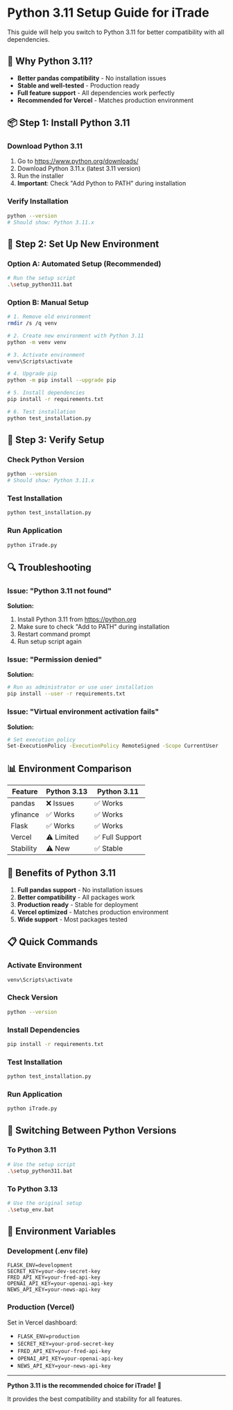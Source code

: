 # Python 3.11 Setup Guide for iTrade

This guide will help you switch to Python 3.11 for better compatibility with all dependencies.

## 🐍 Why Python 3.11?

- **Better pandas compatibility** - No installation issues
- **Stable and well-tested** - Production ready
- **Full feature support** - All dependencies work perfectly
- **Recommended for Vercel** - Matches production environment

## 📦 Step 1: Install Python 3.11

### **Download Python 3.11**
1. Go to https://www.python.org/downloads/
2. Download Python 3.11.x (latest 3.11 version)
3. Run the installer
4. **Important**: Check "Add Python to PATH" during installation

### **Verify Installation**
```bash
python --version
# Should show: Python 3.11.x
```

## 🔧 Step 2: Set Up New Environment

### **Option A: Automated Setup (Recommended)**
```bash
# Run the setup script
.\setup_python311.bat
```

### **Option B: Manual Setup**
```bash
# 1. Remove old environment
rmdir /s /q venv

# 2. Create new environment with Python 3.11
python -m venv venv

# 3. Activate environment
venv\Scripts\activate

# 4. Upgrade pip
python -m pip install --upgrade pip

# 5. Install dependencies
pip install -r requirements.txt

# 6. Test installation
python test_installation.py
```

## 🚀 Step 3: Verify Setup

### **Check Python Version**
```bash
python --version
# Should show: Python 3.11.x
```

### **Test Installation**
```bash
python test_installation.py
```

### **Run Application**
```bash
python iTrade.py
```

## 🔍 Troubleshooting

### **Issue: "Python 3.11 not found"**
**Solution:**
1. Install Python 3.11 from https://python.org
2. Make sure to check "Add to PATH" during installation
3. Restart command prompt
4. Run setup script again

### **Issue: "Permission denied"**
**Solution:**
```bash
# Run as administrator or use user installation
pip install --user -r requirements.txt
```

### **Issue: "Virtual environment activation fails"**
**Solution:**
```bash
# Set execution policy
Set-ExecutionPolicy -ExecutionPolicy RemoteSigned -Scope CurrentUser
```

## 📊 Environment Comparison

| Feature | Python 3.13 | Python 3.11 |
|---------|-------------|-------------|
| pandas | ❌ Issues | ✅ Works |
| yfinance | ✅ Works | ✅ Works |
| Flask | ✅ Works | ✅ Works |
| Vercel | ⚠️ Limited | ✅ Full Support |
| Stability | ⚠️ New | ✅ Stable |

## 🎯 Benefits of Python 3.11

1. **Full pandas support** - No installation issues
2. **Better compatibility** - All packages work
3. **Production ready** - Stable for deployment
4. **Vercel optimized** - Matches production environment
5. **Wide support** - Most packages tested

## 📋 Quick Commands

### **Activate Environment**
```bash
venv\Scripts\activate
```

### **Check Version**
```bash
python --version
```

### **Install Dependencies**
```bash
pip install -r requirements.txt
```

### **Test Installation**
```bash
python test_installation.py
```

### **Run Application**
```bash
python iTrade.py
```

## 🔄 Switching Between Python Versions

### **To Python 3.11**
```bash
# Use the setup script
.\setup_python311.bat
```

### **To Python 3.13**
```bash
# Use the original setup
.\setup_env.bat
```

## 📝 Environment Variables

### **Development (.env file)**
```env
FLASK_ENV=development
SECRET_KEY=your-dev-secret-key
FRED_API_KEY=your-fred-api-key
OPENAI_API_KEY=your-openai-api-key
NEWS_API_KEY=your-news-api-key
```

### **Production (Vercel)**
Set in Vercel dashboard:
- `FLASK_ENV=production`
- `SECRET_KEY=your-prod-secret-key`
- `FRED_API_KEY=your-fred-api-key`
- `OPENAI_API_KEY=your-openai-api-key`
- `NEWS_API_KEY=your-news-api-key`

---

**Python 3.11 is the recommended choice for iTrade!** 🚀

It provides the best compatibility and stability for all features. 